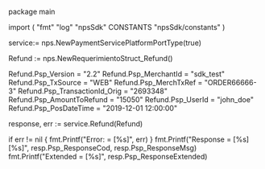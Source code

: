package main

import (
        "fmt"
        "log"
        "npsSdk"
        CONSTANTS "npsSdk/constants"
)

service:= nps.NewPaymentServicePlatformPortType(true)

Refund := nps.NewRequerimientoStruct_Refund()

Refund.Psp_Version = "2.2"
Refund.Psp_MerchantId = "sdk_test"
Refund.Psp_TxSource = "WEB"
Refund.Psp_MerchTxRef = "ORDER66666-3"
Refund.Psp_TransactionId_Orig = "2693348"
Refund.Psp_AmountToRefund = "15050"
Refund.Psp_UserId = "john_doe"
Refund.Psp_PosDateTime = "2019-12-01 12:00:00"

response, err := service.Refund(Refund)

if err != nil {
    fmt.Printf("Error: = [%s]", err)
}
fmt.Printf("Response = [%s] [%s]", resp.Psp_ResponseCod, resp.Psp_ResponseMsg)
fmt.Printf("Extended = [%s]", resp.Psp_ResponseExtended)



